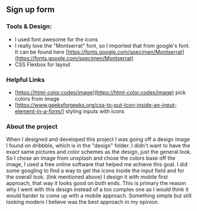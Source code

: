 ## Sign up form
### Tools & Design:

 - I used font awesome for the icons
 - I really love the "Montserrat" font, so I imported that from google's font. It can be found here [https://fonts.google.com/specimen/Montserrat](https://fonts.google.com/specimen/Montserrat)
 - CSS Flexbox for layout

### Helpful Links
- [https://html-color.codes/image](https://html-color.codes/image) pick colors from image
- [https://www.geeksforgeeks.org/css-to-put-icon-inside-an-input-element-in-a-form/] styling inputs with icons

### About the project
When I designed and developed this project I was going off a design image I found on dribbble, which is in the "design" folder. I didn't want to have the exact same pictures and color schemes as the design, just the general look. So I chose an image from unsplash and chose the colors base off the image, I used a free online software that helped me achieve this goal. I did some googling to find a way to get the icons inside the input field and for the overall look. (link mentioned above)
I design it with mobile first approach, that way it looks good on both ends. This is primary the reason why I went with this design instead of a too complex one as I would think it would harder to come up with a mobile approach. Something simple but still looking modern I believe was the best approach in my opinion.
